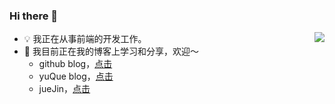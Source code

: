 ### Hi there 👋

<img align="right" src="https://github-readme-stats.vercel.app/api?username=chenXieGit&show_icons=true&icon_color=CE1D2D&text_color=718096&bg_color=ffffff&hide_title=true" />

- 💡 我正在从事前端的开发工作。
- 🔭 我目前正在我的博客上学习和分享，欢迎～
  - github blog，[点击](https://github.com/chenXieGit/blog-posts)
  - yuQue blog，[点击](https://www.yuque.com/xiechen)
  - jueJin，[点击](https://juejin.cn/user/1451011079416919/posts)

<!--
**chenXieGit/chenXieGit** is a ✨ _special_ ✨ repository because its `README.md` (this file) appears on your GitHub profile.

Here are some ideas to get you started:

- 🔭 I’m currently working on ...
- 🌱 I’m currently learning ...
- 👯 I’m looking to collaborate on ...
- 🤔 I’m looking for help with ...
- 💬 Ask me about ...
- 📫 How to reach me: ...
- 😄 Pronouns: ...
- ⚡ Fun fact: ...
-->
